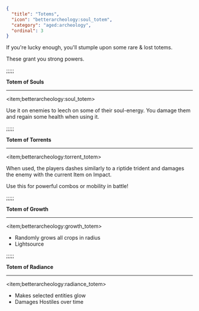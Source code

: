 ```json
{
  "title": "Totems",
  "icon": "betterarcheology:soul_totem",
  "category": "aged:archeology",
  "ordinal": 3
}
```

If you're lucky enough, you'll stumple upon some rare & lost totems.


These grant you strong powers.

;;;;;


**Totem of Souls**

---

<item;betterarcheology:soul_totem>

Use it on enemies to leech on some of their soul-energy. You damage them and regain some health when using it.

;;;;;


**Totem of Torrents**

---

<item;betterarcheology:torrent_totem>

When used, the players dashes similarly to a riptide trident and damages the enemy with the current Item on Impact.


Use this for powerful combos or mobility in battle!

;;;;;


**Totem of Growth**

---

<item;betterarcheology:growth_totem>

- Randomly grows all crops in radius
- Lightsource

;;;;;


**Totem of Radiance**

---

<item;betterarcheology:radiance_totem>

- Makes selected entities glow
- Damages Hostiles over time